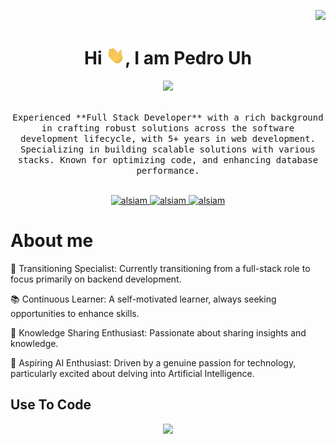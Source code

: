 
<p align="end">
<a href="https://visitorbadge.io/status?path=https%3A%2F%2Fgithub.com%2FDa2software%2FDa2software"><img src="https://api.visitorbadge.io/api/visitors?path=https%3A%2F%2Fgithub.com%2FDa2software%2FDa2software&countColor=%23697689" /></a>
</p>

<h1 align="center">Hi <img src="https://raw.githubusercontent.com/ABSphreak/ABSphreak/master/gifs/Hi.gif" width="30px">, I am Pedro Uh</h1>
<p align="center">
  <a href="https://github.com/Ratheshan03/readme-typing-svg"><img src="https://readme-typing-svg.herokuapp.com?lines=Full+Stack+Developer;Computer+Science+Engineer;Software+Architecture;&center=true&width=500&height=50"></a>
</p>


<p align="center"> 
  <samp>
    <br>
    Experienced **Full Stack Developer** with a rich background in crafting robust solutions across the software development lifecycle, with 5+ years in web development. Specializing in building scalable solutions with various stacks. Known for optimizing code, and enhancing database performance.
    <br>
    <br>
  </samp>
</p>

<p align="center">
 <a href="https://www.youtube.com/channel/UCzlcSZqb-p7aO51pijYRehQ" target="blank">
  <img src="https://img.shields.io/badge/Youtube-DC143C?style=for-the-badge&logo=youtube&logoColor=white" alt="alsiam" />
 </a>
 <a href="https://www.linkedin.com/in/pedrouh" target="_blank">
  <img src="https://img.shields.io/badge/LinkedIn-0077B5?style=for-the-badge&logo=linkedin&logoColor=white" alt="alsiam"/>
 </a>
 <a href="https://www.instagram.com/dados_07/" target="_blank">
  <img src="https://img.shields.io/badge/Instagram-fe4164?style=for-the-badge&logo=instagram&logoColor=white" alt="alsiam" />
 </a> 
</p>

# About me
 
<p>🔄 Transitioning Specialist: Currently transitioning from a full-stack role to focus primarily on backend development.</p>
<p>📚 Continuous Learner: A self-motivated learner, always seeking opportunities to enhance skills.</p>
<p>🤝 Knowledge Sharing Enthusiast: Passionate about sharing insights and knowledge.</p>
<p>🚀 Aspiring AI Enthusiast: Driven by a genuine passion for technology, particularly excited about delving into Artificial Intelligence.</p>

## Use To Code

<p align="center">
<a href="https://skillicons.dev">
<img src="https://skillicons.dev/icons?i=py,django,flask,fastapi,tensorflow,nodejs,express,go,bash,selenium,mongodb,mysql,postgresql,sqlite,html,css,js,ts,react,vue,docker,linux,git,github,vscode,figma,postman,firebase,vite,bootstrap,arduino,svelte,unity,aws&perline=11" />
</a>
</p>

<br/>
